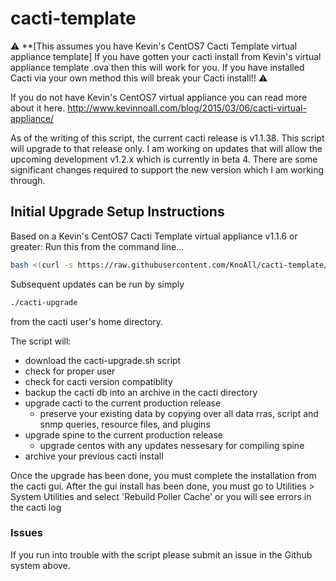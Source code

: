 # cacti-template

:warning: **[This assumes you have Kevin's CentOS7 Cacti Template virtual appliance template] If you have gotten your cacti install from Kevin's virtual appliance template .ova then this will work for you. If you have installed Cacti via your own method this will break your Cacti install!! :warning:

If you do not have Kevin's CentOS7 virtual appliance you can read more about it here.
http://www.kevinnoall.com/blog/2015/03/06/cacti-virtual-appliance/

As of the writing of this script, the current cacti release is v1.1.38. This script will upgrade to that release only. I am working on updates that will allow the upcoming development v1.2.x which is currently in beta 4. There are some significant changes required to support the new version which I am working through.

## Initial Upgrade Setup Instructions

Based on a Kevin's CentOS7 Cacti Template virtual appliance v1.1.6 or greater:
Run this from the command line...

```bash
bash <(curl -s https://raw.githubusercontent.com/KnoAll/cacti-template/master/cacti-upgrade.sh)
```

Subsequent updates can be run by simply 
```bash
./cacti-upgrade
```
from the cacti user's home directory.

The script will:
* download the cacti-upgrade.sh script
* check for proper user
* check for cacti version compatiblity
* backup the cacti db into an archive in the cacti directory
* upgrade cacti to the current production release
  * preserve your existing data by copying over all data rras, script and snmp queries, resource files, and plugins
* upgrade spine to the current production release
  * upgrade centos with any updates nessesary for compiling spine
* archive your previous cacti install

Once the upgrade has been done, you must complete the installation from the cacti gui.
After the gui install has been done, you must go to Utilities > System Utilities and select 'Rebuild Poller Cache' or you will see errors in the cacti log


### Issues
If you run into trouble with the script please submit an issue in the Github system above.
